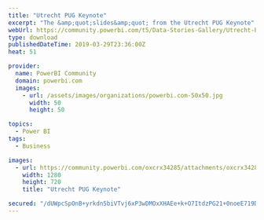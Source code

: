 ```yaml
---
title: "Utrecht PUG Keynote"
excerpt: "The &amp;quot;slides&amp;quot; from the Utrecht PUG Keynote"
webUrl: https://community.powerbi.com/t5/Data-Stories-Gallery/Utrecht-PUG-Keynote/m-p/658074
type: download
publishedDateTime: 2019-03-29T23:36:00Z
heat: 51

provider:
  name: PowerBI Community
  domain: powerbi.com
  images:
    - url: /assets/images/organizations/powerbi.com-50x50.jpg
      width: 50
      height: 50

topics:
  - Power BI
tags:
  - Business

images:
  - url: https://community.powerbi.com/oxcrx34285/attachments/oxcrx34285/DataStoriesGallery/2578/1/Slide1.PNG
    width: 1280
    height: 720
    title: "Utrecht PUG Keynote"

secured: "/dUWpcSpOnB+yrkdn5biVTvj6xP3wDMOxXHAEe+k+O7ItdzPG21+0noeE719DbehdIJQsnf49bZJr0AE8mFFdSVqHW5yv8XNIJfUSnJRn0Jlt4sl93D8zWNtsHedKc9YnqYRB0HVbK+az50/ZxWWeXh9AGeCK88VHBBAhrAz3fjTOzQYRYnruI8Lb1CGQgEgK042tveptDiG62SKiA8icMuolqqAW1Eb8fzU7A8bmJYs2iENNh48Q7sb1ipd+wckA5sN9rLc9MlBaXa51e9biu25yFO6bpckb1BksOJvUWBgdApSQ6+6zqDaN+gQm3AtVaEeGftXnmwU/bR+nASRRpGShxEa8PckxqVpMtmJKTdtyF2bs8pzLRCF/e0wR+tl;c4DK008YO7tkzfThJtAW4A=="
---
```


